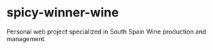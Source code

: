 # spicy-winner-wine
Personal web project specialized in South Spain Wine production and management.

